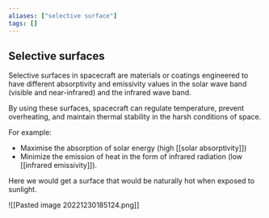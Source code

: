 ```yaml
---
aliases: ["selective surface"]
tags: []
---
```


## Selective surfaces
 
Selective surfaces in spacecraft are materials or coatings engineered to have different absorptivity and emissivity values in the solar wave band (visible and near-infrared) and the infrared wave band. 

By using these surfaces, spacecraft can regulate temperature, prevent overheating, and maintain thermal stability in the harsh conditions of space.


For example:
- Maximise the absorption of solar energy (high [[solar absorptivity]]) 
- Minimize the emission of heat in the form of infrared radiation (low [[infrared emissivity]]). 

Here we would get a surface that would be naturally hot when exposed to sunlight.



![[Pasted image 20221230185124.png]]